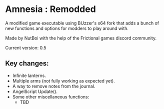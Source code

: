 # Amnesia : Remodded
A modified game executable using BUzzer's x64 fork that adds a bunch of new functions and options for modders to play around with.

Made by NutBoi with the help of the Frictional games discord community.

Current version: 0.5

## Key changes:
- Infinite lanterns.
- Multiple arms (not fully working as expected yet).
- A way to remove notes from the journal.
- AngelScript Update().
- Some other miscellaneous functions:
	- TBD
